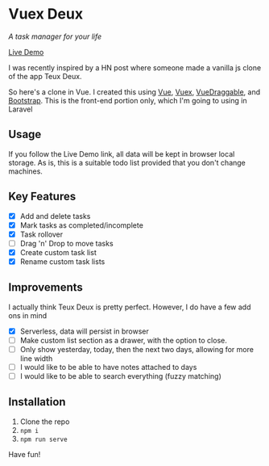 # Vuex Deux

*A task manager for your life*

[Live Demo](https://dengsauve.github.io/vuex-deux/)

I was recently inspired by a HN post where someone made a vanilla js clone of the app Teux Deux.

So here's a clone in Vue. 
I created this using [Vue](https://vuejs.org/),
 [Vuex](https://vuex.vuejs.org/),
 [VueDraggable](https://github.com/SortableJS/Vue.Draggable), 
 and [Bootstrap](https://getbootstrap.com/). 
This is the front-end portion only, which I'm going to using in Laravel

## Usage

If you follow the Live Demo link, all data will be kept in browser local storage. As is, this is a suitable todo list
provided that you don't change machines.

## Key Features

- [x] Add and delete tasks
- [x] Mark tasks as completed/incomplete
- [x] Task rollover
- [ ] Drag 'n' Drop to move tasks
- [x] Create custom task list
- [x] Rename custom task lists

## Improvements

I actually think Teux Deux is pretty perfect. However, I do have a few add ons in mind

- [x] Serverless, data will persist in browser
- [ ] Make custom list section as a drawer, with the option to close.
- [ ] Only show yesterday, today, then the next two days, allowing for more line width
- [ ] I would like to be able to have notes attached to days
- [ ] I would like to be able to search everything (fuzzy matching)

## Installation

1. Clone the repo
2. `npm i`
3. `npm run serve`

Have fun!
